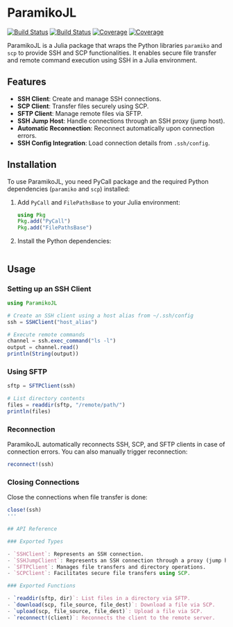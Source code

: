 # ParamikoJL

[![Build Status](https://github.com/IvanKuznetsoff/ParamikoJL.jl/actions/workflows/CI.yml/badge.svg?branch=main)](https://github.com/IvanKuznetsoff/ParamikoJL.jl/actions/workflows/CI.yml?query=branch%3Amain)
[![Build Status](https://app.travis-ci.com/IvanKuznetsoff/ParamikoJL.jl.svg?branch=main)](https://app.travis-ci.com/IvanKuznetsoff/ParamikoJL.jl)
[![Coverage](https://codecov.io/gh/IvanKuznetsoff/ParamikoJL.jl/branch/main/graph/badge.svg)](https://codecov.io/gh/IvanKuznetsoff/ParamikoJL.jl)
[![Coverage](https://coveralls.io/repos/github/IvanKuznetsoff/ParamikoJL.jl/badge.svg?branch=main)](https://coveralls.io/github/IvanKuznetsoff/ParamikoJL.jl?branch=main)

ParamikoJL is a Julia package that wraps the Python libraries `paramiko` and `scp` to provide SSH and SCP functionalities. It enables secure file transfer and remote command execution using SSH in a Julia environment.


## Features

- **SSH Client**: Create and manage SSH connections.
- **SCP Client**: Transfer files securely using SCP.
- **SFTP Client**: Manage remote files via SFTP.
- **SSH Jump Host**: Handle connections through an SSH proxy (jump host).
- **Automatic Reconnection**: Reconnect automatically upon connection errors.
- **SSH Config Integration**: Load connection details from `.ssh/config`.

## Installation

To use ParamikoJL, you need PyCall package and the required Python dependencies (`paramiko` and `scp`) installed:

1. Add `PyCall` and `FilePathsBase` to your Julia environment:
   ```julia
   using Pkg
   Pkg.add("PyCall")
   Pkg.add("FilePathsBase")
2. Install the Python dependencies:
   ``` pip install paramiko scp

## Usage

### Setting up an SSH Client

```julia
using ParamikoJL

# Create an SSH client using a host alias from ~/.ssh/config
ssh = SSHClient("host_alias")

# Execute remote commands
channel = ssh.exec_command("ls -l")
output = channel.read()
println(String(output))
```

### Using SFTP

```julia
sftp = SFTPClient(ssh)

# List directory contents
files = readdir(sftp, "/remote/path/")
println(files)
```

### Reconnection
ParamikoJL automatically reconnects SSH, SCP, and SFTP clients in case of connection errors. 
You can also manually trigger reconnection:

```julia
reconnect!(ssh)
```

### Closing Connections

 Close the connections when file transfer is done:
 ```julia
close!(ssh)
'''

## API Reference

### Exported Types

- `SSHClient`: Represents an SSH connection.
- `SSHJumpClient`: Represents an SSH connection through a proxy (jump host).
- `SFTPClient`: Manages file transfers and directory operations.
- `SCPClient`: Facilitates secure file transfers using SCP.

### Exported Functions

- `readdir(sftp, dir)`: List files in a directory via SFTP.
- `download(scp, file_source, file_dest)`: Download a file via SCP.
- `upload(scp, file_source, file_dest)`: Upload a file via SCP.
- `reconnect!(client)`: Reconnects the client to the remote server.



